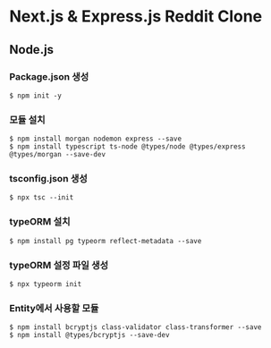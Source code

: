 # Next.js & Express.js Reddit Clone
## Node.js
### Package.json 생성
```
$ npm init -y
```
### 모듈 설치
```
$ npm install morgan nodemon express --save
$ npm install typescript ts-node @types/node @types/express @types/morgan --save-dev
```
### tsconfig.json 생성
```
$ npx tsc --init
```
### typeORM 설치
```
$ npm install pg typeorm reflect-metadata --save
```
### typeORM 설정 파일 생성
```
$ npx typeorm init
```
### Entity에서 사용할 모듈
```
$ npm install bcryptjs class-validator class-transformer --save
$ npm install @types/bcryptjs --save-dev
```